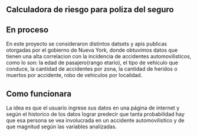 ## Calculadora de riesgo para poliza del seguro
## En proceso
En este proyecto se consideraron distintos datsets y apis publicas otorgadas por el gobierno de Nueva York, donde obtuvimos datos que tienen una alta correlacion con la incidencia de accidentes automovilisticos, como lo son: la edad de pasajero(rango etario), el tipo de vehiculo que conduce, la cantidad de accidentes por zona, la cantidad de heridos o muertos por accidente, robo de vehiculos por localidad.
## Como funcionara
La idea es que el usuario ingrese sus datos en una página de internet y según el historico de los datos lograr predecir que tanta probabilidad hay que esa persona se vea involucrada en un accidente automovilistico y de que magnitud según las variables analizadas.
